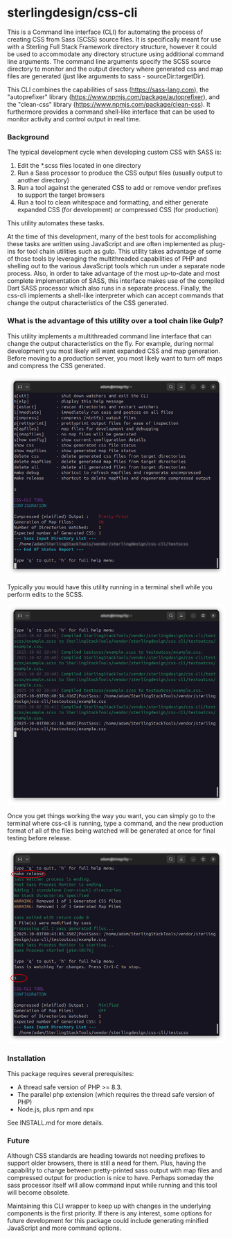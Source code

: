 # sterlingdesign/css-cli

This is a Command line interface (CLI) for automating the process of creating CSS from Sass (SCSS) source files.  It is specifically meant for use with a Sterling Full Stack Framework directory structure, however it could be used to accommodate any directory structure using additional command line arguments.  The command line arguments specify the SCSS source directory to monitor and the output directory where generated css and map files are generated (just like arguments to sass - sourceDir:targetDir).

This CLI combines the capabilities of sass (https://sass-lang.com), the "autoprefixer" library (https://www.npmjs.com/package/autoprefixer), and the "clean-css" library (https://www.npmjs.com/package/clean-css).  It furthermore provides a command shell-like interface that can be used to monitor activity and control output in real time.

### Background

The typical development cycle when developing custom CSS with SASS is:

 1. Edit the *.scss files located in one directory
 2. Run a Sass processor to produce the CSS output files (usually output to another directory)
 3. Run a tool against the generated CSS to add or remove vendor prefixes to support the target browsers
 4. Run a tool to clean whitespace and formatting, and either generate expanded CSS (for development) or compressed CSS (for production)

This utility automates these tasks.

At the time of this development, many of the best tools for accomplishing these tasks are written using JavaScript and are often implemented as plug-ins for tool chain utilities such as gulp.  This utility takes advantage of some of those tools by leveraging the multithreaded capabilities of PHP and shelling out to the various JavaScript tools which run under a separate node process.  Also, in order to take advantage of the most up-to-date and most complete implementation of SASS, this interface makes use of the compiled Dart SASS processor which also runs in a separate process.  Finally, the css-cli implements a shell-like interpreter which can accept commands that change the output characteristics of the CSS generated.

### What is the advantage of this utility over a tool chain like Gulp?

This utility implements a multithreaded command line interface that can change the output characteristics on the fly.  For example, during normal development you most likely will want expanded CSS and map generation.  Before moving to a production server, you most likely want to turn off maps and compress the CSS generated.

<img src="images/screenA.png"/>

Typically you would have this utility running in a terminal shell while you perform edits to the SCSS.  

<img src="images/screenB.png">

Once you get things working the way you want, you can simply go to the terminal where css-cli is running, type a command, and the new production format of all of the files being watched will be generated at once for final testing before release.   

<img src="images/screenC.png">


### Installation

This package requires several prerequisites:

 - A thread safe version of PHP >= 8.3.
 - The parallel php extension (which requires the thread safe version of PHP)
 - Node.js, plus npm and npx  

See INSTALL.md for more details.

### Future

Although CSS standards are heading towards not needing prefixes to support older browsers, there is still a need for them.  Plus, having the capability to change between pretty-printed sass output with map files and compressed output for production is nice to have.  Perhaps someday the sass processor itself will allow command input while running and this tool will become obsolete.

Maintaining this CLI wrapper to keep up with changes in the underlying components is the first priority.  If there is any interest, some options for future development for this package could include generating minified JavaScript and more command options.  
